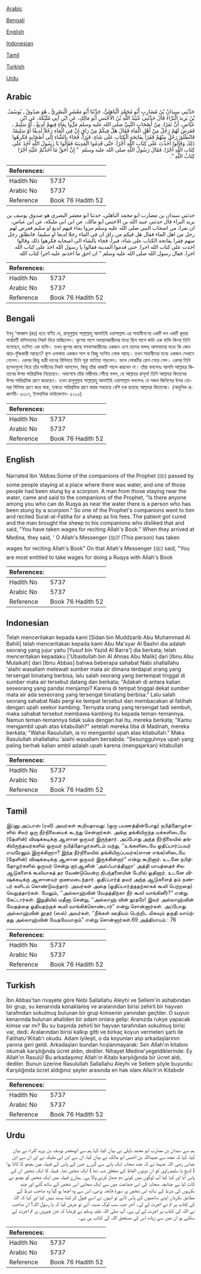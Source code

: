 [Arabic](#arabic)

[Bengali](#bengali)

[English](#english)

[Indonesian](#indonesian)

[Tamil](#tamil)

[Turkish](#turkish)

[Urdu](#urdu)

## Arabic


<div dir="rtl" lang="ar" style={{fontSize:'larger',backgroundColor:'#f8f9fa',padding:20}}>
حَدَّثَنِي سِيدَانُ بْنُ مُضَارِبٍ أَبُو مُحَمَّدٍ الْبَاهِلِيُّ، حَدَّثَنَا أَبُو مَعْشَرٍ الْبَصْرِيُّ ـ هُوَ صَدُوقٌ ـ يُوسُفُ بْنُ يَزِيدَ الْبَرَّاءُ قَالَ حَدَّثَنِي عُبَيْدُ اللَّهِ بْنُ الأَخْنَسِ أَبُو مَالِكٍ، عَنِ ابْنِ أَبِي مُلَيْكَةَ، عَنِ ابْنِ عَبَّاسٍ، أَنَّ نَفَرًا، مِنْ أَصْحَابِ النَّبِيِّ صلى الله عليه وسلم مَرُّوا بِمَاءٍ فِيهِمْ لَدِيغٌ ـ أَوْ سَلِيمٌ ـ فَعَرَضَ لَهُمْ رَجُلٌ مِنْ أَهْلِ الْمَاءِ فَقَالَ هَلْ فِيكُمْ مِنْ رَاقٍ إِنَّ فِي الْمَاءِ رَجُلاً لَدِيغًا أَوْ سَلِيمًا‏.‏ فَانْطَلَقَ رَجُلٌ مِنْهُمْ فَقَرَأَ بِفَاتِحَةِ الْكِتَابِ عَلَى شَاءٍ، فَبَرَأَ، فَجَاءَ بِالشَّاءِ إِلَى أَصْحَابِهِ فَكَرِهُوا ذَلِكَ وَقَالُوا أَخَذْتَ عَلَى كِتَابِ اللَّهِ أَجْرًا‏.‏ حَتَّى قَدِمُوا الْمَدِينَةَ فَقَالُوا يَا رَسُولَ اللَّهِ أَخَذَ عَلَى كِتَابِ اللَّهِ أَجْرًا‏.‏ فَقَالَ رَسُولُ اللَّهِ صلى الله عليه وسلم ‏ "‏ إِنَّ أَحَقَّ مَا أَخَذْتُمْ عَلَيْهِ أَجْرًا كِتَابُ اللَّهِ ‏"‏‏.‏
</div>
<div style={{backgroundColor:'#f8f9fa',padding:20, marginBottom: 10}}><table> <thead> <tr> <th>References:</th> <th></th> </tr> </thead> <tbody><tr><td>Hadith No</td><td>5737</td></tr><tr><td>Arabic No</td><td>5737</td></tr><tr><td>Reference</td><td>Book 76 Hadith 52</td></tr></tbody></table></div>


<div dir="rtl" lang="ar" style={{fontSize:'larger',backgroundColor:'#f8f9fa',padding:20}}>
حدثني سيدان بن مضارب ابو محمد الباهلي، حدثنا ابو معشر البصري هو صدوق يوسف بن يزيد البراء قال حدثني عبيد الله بن الاخنس ابو مالك، عن ابن ابي مليكة، عن ابن عباس، ان نفرا، من اصحاب النبي صلى الله عليه وسلم مروا بماء فيهم لديغ او سليم فعرض لهم رجل من اهل الماء فقال هل فيكم من راق ان في الماء رجلا لديغا او سليما. فانطلق رجل منهم فقرا بفاتحة الكتاب على شاء، فبرا، فجاء بالشاء الى اصحابه فكرهوا ذلك وقالوا اخذت على كتاب الله اجرا. حتى قدموا المدينة فقالوا يا رسول الله اخذ على كتاب الله اجرا. فقال رسول الله صلى الله عليه وسلم " ان احق ما اخذتم عليه اجرا كتاب الله
</div>
<div style={{backgroundColor:'#f8f9fa',padding:20, marginBottom: 10}}><table> <thead> <tr> <th>References:</th> <th></th> </tr> </thead> <tbody><tr><td>Hadith No</td><td>5737</td></tr><tr><td>Arabic No</td><td>5737</td></tr><tr><td>Reference</td><td>Book 76 Hadith 52</td></tr></tbody></table></div>

## Bengali


<div dir="ltr" lang="bn" style={{fontSize:'larger',backgroundColor:'#f8f9fa',padding:20}}>
ইবনু ‘আব্বাস (রাঃ) হতে বর্ণিত যে, রাসূলুল্লাহ সাল্লাল্লাহু আলাইহি ওয়াসাল্লাম এর সাহাবীগণের একটি দল একটি কূয়ার পার্শ্ববর্তী বাসিন্দাদের নিকট দিয়ে যাচ্ছিলেন। কূপের পাশে অবস্থানকারীদের মধ্যে ছিল সাপে কাটা এক ব্যক্তি কিংবা তিনি বলেছেন, দংশিত এক ব্যক্তি। তখন কূপের কাছে বসবাসকারীদের একজন এসে তাদের বললঃ আপনাদের মধ্যে কি কোন ঝাড়-ফুঁককারী আছেন? কূপ এলাকায় একজন সাপ বা বিচ্ছু দংশিত লোক আছে। তখন সাহাবীদের মধ্যে একজন সেখানে গেলেন। এরপর কিছু বক্রী দানের বিনিময়ে তিনি সূরা ফাতিহা পড়লেন। ফলে লোকটির রোগ সেরে গেল। এরপর তিনি ছাগলগুলো নিয়ে তাঁর সাথীদের নিকট আসলেন, কিন্তু তাঁরা কাজটি পছন্দ করলেন না। তাঁরা বললেনঃ আপনি আল্লাহর কিতাবের উপর পারিশ্রমিক নিয়েছেন। অবশেষে তাঁরা মাদ্বীনায় পৌঁছে বলল, হে আল্লাহর রাসূল! তিনি আল্লাহর কিতাবের উপর পারিশ্রমিক গ্রহণ করেছেন। তখন রাসূলুল্লাহ সাল্লাল্লাহু আলাইহি ওয়াসাল্লাম বললেনঃ যে সকল জিনিসের উপর তোমরা বিনিময় গ্রহণ করে থাক, তন্মধ্যে পারিশ্রমিক গ্রহণ করার সবচেয়ে বেশি হক রয়েছে আল্লাহর কিতাবের। (আধুনিক প্রকাশনী- ৫৩১৭, ইসলামিক ফাউন্ডেশন- ৫২১৩)
</div>
<div style={{backgroundColor:'#f8f9fa',padding:20, marginBottom: 10}}><table> <thead> <tr> <th>References:</th> <th></th> </tr> </thead> <tbody><tr><td>Hadith No</td><td>5737</td></tr><tr><td>Arabic No</td><td>5737</td></tr><tr><td>Reference</td><td>Book 76 Hadith 52</td></tr></tbody></table></div>

## English


<div dir="ltr" lang="en" style={{fontSize:'larger',backgroundColor:'#f8f9fa',padding:20}}>
Narrated Ibn 'Abbas:Some of the companions of the Prophet (ﷺ) passed by some people staying at a place where there was water, and one of those people had been stung by a scorpion. A man from those staying near the water, came and said to the companions of the Prophet, "Is there anyone among you who can do Ruqya as near the water there is a person who has been stung by a scorpion." So one of the Prophet's companions went to him and recited Surat-al-Fatiha for a sheep as his fees. The patient got cured and the man brought the sheep to his companions who disliked that and said, "You have taken wages for reciting Allah's Book." When they arrived at Medina, they said, ' O Allah's Messenger (ﷺ)! (This person) has taken wages for reciting Allah's Book" On that Allah's Messenger (ﷺ) said, "You are most entitled to take wages for doing a Ruqya with Allah's Book
</div>
<div style={{backgroundColor:'#f8f9fa',padding:20, marginBottom: 10}}><table> <thead> <tr> <th>References:</th> <th></th> </tr> </thead> <tbody><tr><td>Hadith No</td><td>5737</td></tr><tr><td>Arabic No</td><td>5737</td></tr><tr><td>Reference</td><td>Book 76 Hadith 52</td></tr></tbody></table></div>

## Indonesian


<div dir="ltr" lang="id" style={{fontSize:'larger',backgroundColor:'#f8f9fa',padding:20}}>
Telah menceritakan kepada kami [Sidan bin Muddzarib Abu Muhammad Al Bahili] telah menceritakan kepada kami Abu Ma'syar Al Bashri dia adalah seorang yang jujur yaitu [Yusuf bin Yazid Al Barra'] dia berkata; telah menceritakan kepadaku ['Ubaidullah bin Al Ahnas Abu Malik] dari [Ibnu Abu Mulaikah] dari [Ibnu Abbas] bahwa beberapa sahabat Nabi shallallahu 'alaihi wasallam melewati sumber mata air dimana terdapat orang yang tersengat binatang berbisa, lalu salah seorang yang bertempat tinggal di sumber mata air tersebut datang dan berkata; "Adakah di antara kalian seseorang yang pandai menjampi? Karena di tempat tinggal dekat sumber mata air ada seseorang yang tersengat binatang berbisa." Lalu salah seorang sahabat Nabi pergi ke tempat tersebut dan membacakan al fatihah dengan upah seekor kambing. Ternyata orang yang tersengat tadi sembuh, maka sahabat tersebut membawa kambing itu kepada teman-temannya. Namun teman-temannya tidak suka dengan hal itu, mereka berkata; "Kamu mengambil upah atas kitabullah?" setelah mereka tiba di Madinah, mereka berkata; "Wahai Rasulullah, ia ini mengambil upah atas kitabullah." Maka Rasulullah shallallahu 'alaihi wasallam bersabda: "Sesungguhnya upah yang paling berhak kalian ambil adalah upah karena (mengajarkan) kitabullah
</div>
<div style={{backgroundColor:'#f8f9fa',padding:20, marginBottom: 10}}><table> <thead> <tr> <th>References:</th> <th></th> </tr> </thead> <tbody><tr><td>Hadith No</td><td>5737</td></tr><tr><td>Arabic No</td><td>5737</td></tr><tr><td>Reference</td><td>Book 76 Hadith 52</td></tr></tbody></table></div>

## Tamil


<div dir="ltr" lang="ta" style={{fontSize:'larger',backgroundColor:'#f8f9fa',padding:20}}>
இப்னு அப்பாஸ் (ரலி) அவர்கள் கூறியதாவது: (ஒரு பயணத்தின்போது) நபித்தோழர்களில் சிலர் ஒரு நீர்நிலையைக் கடந்து சென்றார்கள். அங்கு தங்கியிருந்த மக்களிடையே (தேளின்) விஷக்கடிக்கு ஆளான ஒருவர் இருந்தார். அப்போது அந்த நீர்நிலையில் தங்கியிருந்தவர்களில் ஒருவர் நபித்தோழர்களிடம் வந்து, ‘‘உங்களிடையே ஓதிப்பார்ப்பவர் எவரேனும் இருக்கிறாரா? இந்த நீர்நிலையில் தங்கியிருப்பவர்க(ளான எங்க)ளிடையே (தேளின்) விஷக்கடிக்கு ஆளான ஒருவர் இருக்கின்றார்” என்று கூறினார். உடனே நபித்தோழர்களில் ஒருவர் சென்று குர்ஆனின் ‘அல்ஃபாத்திஹா’ அத்தி யாயத்தைச் சில ஆடுகளைக் கூலியாகத் தர வேண்டுமென்ற நிபந்தனையின் பேரில் ஓதினார். உடனே விஷக்கடிக்கு ஆளானவர் குணமடைந்தார். ஓதிப்பார்த் தவர் அந்த ஆடுகளைத் தம் நண்பர் களிடம் கொண்டுவந்தார். அவர்கள் அதை (ஓதிப்பார்த்ததற்காகக் கூலி பெற்றதை) வெறுத்தார்கள். மேலும், ‘‘அல்லாஹ்வின் வேதத்திற்கா நீர் கூலி வாங்கினீர்?” என்று கேட்டார்கள். இறுதியில் மதீனா சென்று, ‘‘அல்லாஹ் வின் தூதரே! இவர் அல்லாஹ்வின் வேதத்தை ஓதியதற்குக் கூலி வாங்கிக்கொண்டார்” என்று சொன்னார்கள். அப்போது அல்லாஹ்வின் தூதர் (ஸல்) அவர்கள், ‘‘நீங்கள் ஊதியம் பெற்றிட மிகவும் தகுதி வாய்ந்தது அல்லாஹ்வின் வேதமேயாகும்” என்று சொன்னார்கள்.69 அத்தியாயம் : 76
</div>
<div style={{backgroundColor:'#f8f9fa',padding:20, marginBottom: 10}}><table> <thead> <tr> <th>References:</th> <th></th> </tr> </thead> <tbody><tr><td>Hadith No</td><td>5737</td></tr><tr><td>Arabic No</td><td>5737</td></tr><tr><td>Reference</td><td>Book 76 Hadith 52</td></tr></tbody></table></div>

## Turkish


<div dir="ltr" lang="tr" style={{fontSize:'larger',backgroundColor:'#f8f9fa',padding:20}}>
İbn Abbas'tan rivayete göre Nebi Sallallahu Aleyhi ve Sellem'in ashabından bir grup, su kenarında konaklamış ve aralarından birisi zehirli bir hayvan tarafından sokulmuş bulunan bir grup kimsenin yanından geçtiler. O suyun kenarında bulunan ahaliden bir adam onlara gelip: Aranızda rukye yapacak kimse var mı? Bu su başında zehirli bir hayvan tarafından sokulmuş birisi var, dedi. Aralarından birisi kalkıp gitti ve birkaç koyun vermeleri şartı ile Fatihatu'lKitab'ı okudu. Adam iyileşti, o da koyunları alıp arkadaşlarının yanına geri geldi. Arkadaşları bundan hoşlanmayarak: Sen Allah'ın kitabını okumak karşılığında ücret aldın, dediler. Nihayet Medine'yegeldiklerinde: Ey Allah'ın Rasulü! Bu arkadaşımız Allah'ın Kitabı karşılığında bir ücret aldı, dediler. Bunun üzerine Rasulullah Sallallahu Aleyhi ve Sellem şöyle buyurdu: Karşılığında ücret aldığınız şeyler arasında en hak olanı Alla:h'ın Kitabıdır
</div>
<div style={{backgroundColor:'#f8f9fa',padding:20, marginBottom: 10}}><table> <thead> <tr> <th>References:</th> <th></th> </tr> </thead> <tbody><tr><td>Hadith No</td><td>5737</td></tr><tr><td>Arabic No</td><td>5737</td></tr><tr><td>Reference</td><td>Book 76 Hadith 52</td></tr></tbody></table></div>

## Urdu


<div dir="rtl" lang="ur" style={{fontSize:'larger',backgroundColor:'#f8f9fa',padding:20}}>
ہم سے سیدان بن مضارب ابو محمد باہلی نے بیان کیا، کہا ہم سے ابومعشر یوسف بن یزید البراء نے بیان کیا، کہا کہ مجھ سے عبیداللہ بن اخنس ابو مالک نے بیان کیا، ان سے ابن ابی ملیکہ نے اور ان سے ابن عباس رضی اللہ عنہما نے کہ چند صحابہ ایک پانی سے گزرے جس کے پاس کے قبیلہ میں بچھو کا کاٹا ہوا ( لدیغ یا سلیم راوی کو ان دونوں الفاظ کے متعلق شبہ تھا ) ایک شخص تھا۔ قبیلہ کا ایک شخص ان کے پاس آیا اور کہا کیا آپ لوگوں میں کوئی دم جھاڑ کرنے والا ہے۔ ہمارے قبیلہ میں ایک شخص کو بچھو نے کاٹ لیا ہے چنانچہ صحابہ کی اس جماعت میں سے ایک صحابی اس شخص کے ساتھ گئے اور چند بکریوں کی شرط کے ساتھ اس شخص پر سورۃ فاتحہ پڑھی، اس سے وہ اچھا ہو گیا وہ صاحب شرط کے مطابق بکریاں اپنے ساتھیوں کے پاس لائے تو انہوں نے اسے قبول کر لینا پسند نہیں کیا اور کہا کہ اللہ کی کتاب پر تم نے اجرت لے لی۔ آخر جب سب لوگ مدینہ آئے تو عرض کیا کہ یا رسول اللہ! ان صاحب نے اللہ کی کتاب پر اجرت لے لی ہے۔ آپ صلی اللہ علیہ وسلم نے فرمایا کہ جن چیزوں پر تم اجرت لے سکتے ہو ان میں سے زیادہ اس کی مستحق اللہ کی کتاب ہی ہے۔
</div>
<div style={{backgroundColor:'#f8f9fa',padding:20, marginBottom: 10}}><table> <thead> <tr> <th>References:</th> <th></th> </tr> </thead> <tbody><tr><td>Hadith No</td><td>5737</td></tr><tr><td>Arabic No</td><td>5737</td></tr><tr><td>Reference</td><td>Book 76 Hadith 52</td></tr></tbody></table></div>
